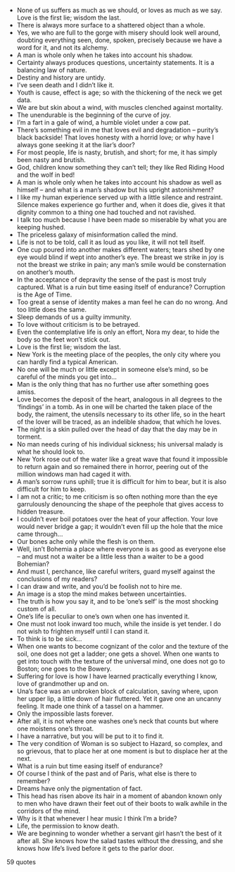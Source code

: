  - None of us suffers as much as we should, or loves as much as we say. Love is the first lie; wisdom the last.
 - There is always more surface to a shattered object than a whole.
 - Yes, we who are full to the gorge with misery should look well around, doubting everything seen, done, spoken, precisely because we have a word for it, and not its alchemy.
 - A man is whole only when he takes into account his shadow.
 - Certainty always produces questions, uncertainty statements. It is a balancing law of nature.
 - Destiny and history are untidy.
 - I’ve seen death and I didn’t like it.
 - Youth is cause, effect is age; so with the thickening of the neck we get data.
 - We are but skin about a wind, with muscles clenched against mortality.
 - The unendurable is the beginning of the curve of joy.
 - I’m a fart in a gale of wind, a humble violet under a cow pat.
 - There’s something evil in me that loves evil and degradation – purity’s black backside! That loves honesty with a horrid love; or why have I always gone seeking it at the liar’s door?
 - For most people, life is nasty, brutish, and short; for me, it has simply been nasty and brutish.
 - God, children know something they can’t tell; they like Red Riding Hood and the wolf in bed!
 - A man is whole only when he takes into account his shadow as well as himself – and what is a man’s shadow but his upright astonishment?
 - I like my human experience served up with a little silence and restraint. Silence makes experience go further and, when it does die, gives it that dignity common to a thing one had touched and not ravished.
 - I talk too much because I have been made so miserable by what you are keeping hushed.
 - The priceless galaxy of misinformation called the mind.
 - Life is not to be told, call it as loud as you like, it will not tell itself.
 - One cup poured into another makes different waters; tears shed by one eye would blind if wept into another’s eye. The breast we strike in joy is not the breast we strike in pain; any man’s smile would be consternation on another’s mouth.
 - In the acceptance of depravity the sense of the past is most truly captured. What is a ruin but time easing itself of endurance? Corruption is the Age of Time.
 - Too great a sense of identity makes a man feel he can do no wrong. And too little does the same.
 - Sleep demands of us a guilty immunity.
 - To love without criticism is to be betrayed.
 - Even the contemplative life is only an effort, Nora my dear, to hide the body so the feet won’t stick out.
 - Love is the first lie; wisdom the last.
 - New York is the meeting place of the peoples, the only city where you can hardly find a typical American.
 - No one will be much or little except in someone else’s mind, so be careful of the minds you get into...
 - Man is the only thing that has no further use after something goes amiss.
 - Love becomes the deposit of the heart, analogous in all degrees to the ‘findings’ in a tomb. As in one will be charted the taken place of the body, the raiment, the utensils necessary to its other life, so in the heart of the lover will be traced, as an indelible shadow, that which he loves.
 - The night is a skin pulled over the head of day that the day may be in torment.
 - No man needs curing of his individual sickness; his universal malady is what he should look to.
 - New York rose out of the water like a great wave that found it impossible to return again and so remained there in horror, peering out of the million windows man had caged it with.
 - A man’s sorrow runs uphill; true it is difficult for him to bear, but it is also difficult for him to keep.
 - I am not a critic; to me criticism is so often nothing more than the eye garrulously denouncing the shape of the peephole that gives access to hidden treasure.
 - I couldn’t ever boil potatoes over the heat of your affection. Your love would never bridge a gap; it wouldn’t even fill up the hole that the mice came through...
 - Our bones ache only while the flesh is on them.
 - Well, isn’t Bohemia a place where everyone is as good as everyone else – and must not a waiter be a little less than a waiter to be a good Bohemian?
 - And must I, perchance, like careful writers, guard myself against the conclusions of my readers?
 - I can draw and write, and you’d be foolish not to hire me.
 - An image is a stop the mind makes between uncertainties.
 - The truth is how you say it, and to be ‘one’s self’ is the most shocking custom of all.
 - One’s life is peculiar to one’s own when one has invented it.
 - One must not look inward too much, while the inside is yet tender. I do not wish to frighten myself until I can stand it.
 - To think is to be sick...
 - When one wants to become cognizant of the color and the texture of the soil, one does not get a ladder; one gets a shovel. When one wants to get into touch with the texture of the universal mind, one does not go to Boston; one goes to the Bowery.
 - Suffering for love is how I have learned practically everything I know, love of grandmother up and on.
 - Una’s face was an unbroken block of calculation, saving where, upon her upper lip, a little down of hair fluttered. Yet it gave one an uncanny feeling. It made one think of a tassel on a hammer.
 - Only the impossible lasts forever.
 - After all, it is not where one washes one’s neck that counts but where one moistens one’s throat.
 - I have a narrative, but you will be put to it to find it.
 - The very condition of Woman is so subject to Hazard, so complex, and so grievous, that to place her at one moment is but to displace her at the next.
 - What is a ruin but time easing itself of endurance?
 - Of course I think of the past and of Paris, what else is there to remember?
 - Dreams have only the pigmentation of fact.
 - This head has risen above its hair in a moment of abandon known only to men who have drawn their feet out of their boots to walk awhile in the corridors of the mind.
 - Why is it that whenever I hear music I think I’m a bride?
 - Life, the permission to know death.
 - We are beginning to wonder whether a servant girl hasn’t the best of it after all. She knows how the salad tastes without the dressing, and she knows how life’s lived before it gets to the parlor door.

59 quotes